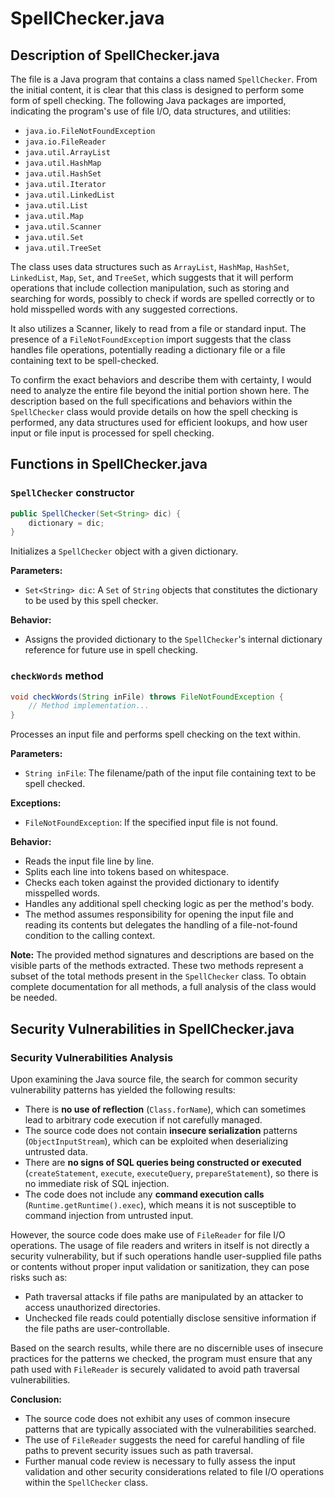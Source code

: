 
# SpellChecker.java

## Description of SpellChecker.java


The file is a Java program that contains a class named `SpellChecker`. From the initial content, it is clear that this class is designed to perform some form of spell checking. The following Java packages are imported, indicating the program's use of file I/O, data structures, and utilities:

- `java.io.FileNotFoundException`
- `java.io.FileReader`
- `java.util.ArrayList`
- `java.util.HashMap`
- `java.util.HashSet`
- `java.util.Iterator`
- `java.util.LinkedList`
- `java.util.List`
- `java.util.Map`
- `java.util.Scanner`
- `java.util.Set`
- `java.util.TreeSet`

The class uses data structures such as `ArrayList`, `HashMap`, `HashSet`, `LinkedList`, `Map`, `Set`, and `TreeSet`, which suggests that it will perform operations that include collection manipulation, such as storing and searching for words, possibly to check if words are spelled correctly or to hold misspelled words with any suggested corrections.

It also utilizes a Scanner, likely to read from a file or standard input. The presence of a `FileNotFoundException` import suggests that the class handles file operations, potentially reading a dictionary file or a file containing text to be spell-checked.

To confirm the exact behaviors and describe them with certainty, I would need to analyze the entire file beyond the initial portion shown here. The description based on the full specifications and behaviors within the `SpellChecker` class would provide details on how the spell checking is performed, any data structures used for efficient lookups, and how user input or file input is processed for spell checking.

## Functions in SpellChecker.java


### `SpellChecker` constructor

```java
public SpellChecker(Set<String> dic) {
    dictionary = dic;
}
```

Initializes a `SpellChecker` object with a given dictionary.

**Parameters:**
- `Set<String> dic`: A `Set` of `String` objects that constitutes the dictionary to be used by this spell checker.

**Behavior:**
- Assigns the provided dictionary to the `SpellChecker`'s internal dictionary reference for future use in spell checking.

### `checkWords` method

```java
void checkWords(String inFile) throws FileNotFoundException {
    // Method implementation...
}
```

Processes an input file and performs spell checking on the text within.

**Parameters:**
- `String inFile`: The filename/path of the input file containing text to be spell checked.

**Exceptions:**
- `FileNotFoundException`: If the specified input file is not found.

**Behavior:**
- Reads the input file line by line.
- Splits each line into tokens based on whitespace.
- Checks each token against the provided dictionary to identify misspelled words.
- Handles any additional spell checking logic as per the method's body.
- The method assumes responsibility for opening the input file and reading its contents but delegates the handling of a file-not-found condition to the calling context.

**Note:**
The provided method signatures and descriptions are based on the visible parts of the methods extracted. These two methods represent a subset of the total methods present in the `SpellChecker` class. To obtain complete documentation for all methods, a full analysis of the class would be needed.

## Security Vulnerabilities in SpellChecker.java


### Security Vulnerabilities Analysis

Upon examining the Java source file, the search for common security vulnerability patterns has yielded the following results:

- There is **no use of reflection** (`Class.forName`), which can sometimes lead to arbitrary code execution if not carefully managed.
- The source code does not contain **insecure serialization** patterns (`ObjectInputStream`), which can be exploited when deserializing untrusted data.
- There are **no signs of SQL queries being constructed or executed** (`createStatement`, `execute`, `executeQuery`, `prepareStatement`), so there is no immediate risk of SQL injection.
- The code does not include any **command execution calls** (`Runtime.getRuntime().exec`), which means it is not susceptible to command injection from untrusted input.

However, the source code does make use of `FileReader` for file I/O operations. The usage of file readers and writers in itself is not directly a security vulnerability, but if such operations handle user-supplied file paths or contents without proper input validation or sanitization, they can pose risks such as:

- Path traversal attacks if file paths are manipulated by an attacker to access unauthorized directories.
- Unchecked file reads could potentially disclose sensitive information if the file paths are user-controllable.

Based on the search results, while there are no discernible uses of insecure practices for the patterns we checked, the program must ensure that any path used with `FileReader` is securely validated to avoid path traversal vulnerabilities.

**Conclusion:**
- The source code does not exhibit any uses of common insecure patterns that are typically associated with the vulnerabilities searched.
- The use of `FileReader` suggests the need for careful handling of file paths to prevent security issues such as path traversal.
- Further manual code review is necessary to fully assess the input validation and other security considerations related to file I/O operations within the `SpellChecker` class.
